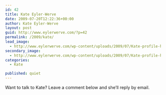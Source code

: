```yaml
---
id: 42
title: Kate Eyler-Werve
date: 2009-07-20T12:22:36+00:00
author: Kate Eyler-Werve
layout: post
guid: http://www.eylerwerve.com/?p=42
permalink: /2009/kate/
lead_image:
  - http://www.eylerwerve.com/wp-content/uploads/2009/07/Kate-profile-headshot.jpg
secondary_image:
  - http://www.eylerwerve.com/wp-content/uploads/2009/07/Kate-profile-headshot.jpg
categories:
  - Kate

published: quiet
---
```

Want to talk to Kate? Leave a comment below and she&#8217;ll reply by email.